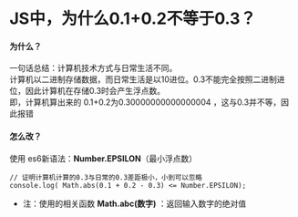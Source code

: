 # JS中，为什么0.1+0.2不等于0.3？

#### 为什么？
一句话总结：计算机技术方式与日常生活不同。<br/>
计算机以二进制存储数据，而日常生活是以10进位。0.3不能完全按照二进制进位，因此计算机在存储0.3时会产生浮点数。<br/>
即，计算机算出来的 0.1+0.2为0.30000000000000004 ，这与0.3并不等，因此报错


#### 怎么改？

使用 es6新语法：**Number.EPSILON**（最小浮点数）
```
// 证明计算机计算的0.3与日常的0.3差距极小，小到可以忽略
console.log( Math.abs(0.1 + 0.2 - 0.3) <= Number.EPSILON);
```

* 注：使用的相关函数
  **Math.abc(数字)** ：返回输入数字的绝对值